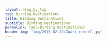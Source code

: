 ```yaml
---
layout: blog_by_tag
tag: Birding Destinations
title: Birding Destinations
subtitle: Birding Destinations
permalink: tags/Birding Destinations/
header-img: "img/2015-02-22/Zuari_river7.jpg"
---
```

